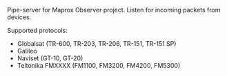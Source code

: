 Pipe-server for Maprox Observer project.
Listen for incoming packets from devices.

Supported protocols:

* Globalsat (TR-600, TR-203, TR-206, TR-151, TR-151 SP)
* Galileo
* Naviset (GT-10, GT-20)
* Teltonika FMXXXX (FM1100, FM3200, FM4200, FM5300)